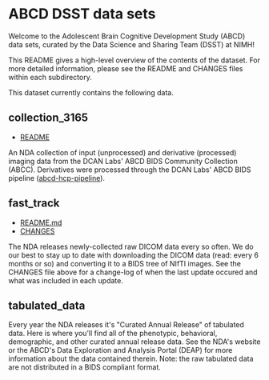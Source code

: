 # ABCD DSST data sets

Welcome to the Adolescent Brain Cognitive Development Study (ABCD) data sets, curated by the Data Science and Sharing Team (DSST) at NIMH!

This README gives a high-level overview of the contents of the dataset. For more detailed information, please see the README and CHANGES files within each subdirectory.

This dataset currently contains the following data.

## collection_3165

- [README](https://github.com/nimh-dsst/dsst-rtd/tree/main/docs/guides/ABCD/collection_3165/README)

An NDA collection of input (unprocessed) and derivative (processed) imaging data from the DCAN Labs' ABCD BIDS Community Collection (ABCC).  Derivatives were processed through the DCAN Labs' ABCD BIDS pipeline ([abcd-hcp-pipeline](https://github.com/DCAN-Labs/abcd-hcp-pipeline)).

## fast_track

- [README.md](https://github.com/nimh-dsst/dsst-rtd/tree/main/docs/guides/ABCD/fast_track/README.md)
- [CHANGES](https://github.com/nimh-dsst/dsst-rtd/tree/main/docs/guides/ABCD/fast_track/CHANGES.md)

The NDA releases newly-collected raw DICOM data every so often. We do our best to stay up to date with downloading the DICOM data (read: every 6 months or so) and converting it to a BIDS tree of NIfTI images. See the CHANGES file above for a change-log of when the last update occured and what was included in each update.

## tabulated_data

Every year the NDA releases it's "Curated Annual Release" of tabulated data. Here is where you'll find all of the phenotypic, behavioral, demographic, and other curated annual release data. See the NDA's website or the ABCD's Data Exploration and Analysis Portal (DEAP) for more information about the data contained therein. Note: the raw tabulated data are not distributed in a BIDS compliant format.
